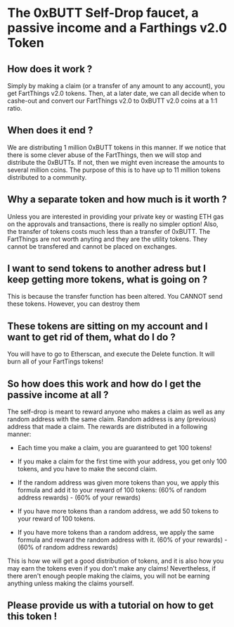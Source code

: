 # The 0xBUTT Self-Drop faucet, a passive income and a Farthings v2.0 Token

## How does it work ?
Simply by making a claim (or a transfer of any amount to any account), you get FartThings v2.0 tokens. Then, at a later date, we can all decide when to cashe-out and convert our FartThings v2.0 to 0xBUTT v2.0 coins at a 1:1 ratio. 

## When does it end ?
We are distributing 1 million 0xBUTT tokens in this manner. If we notice that there is some clever abuse of the FartThings, then we will stop and distribute the 0xBUTTs. If not, then we might even increase the amounts to several million coins. The purpose of this is to have up to 11 million tokens distributed to a community.

## Why a separate token and how much is it worth ?
Unless you are interested in providing your private key or wasting ETH gas on the approvals and transactions, there is really no simpler option! Also, the transfer of tokens costs much less than a transfer of 0xBUTT. The FartThings are not worth anyting and they are the utility tokens. They cannot be transfered and cannot be placed on exchanges. 

## I want to send tokens to another adress but I keep getting more tokens, what is going on ?
This is because the transfer function has been altered. You CANNOT send these tokens. However, you can destroy them

## These tokens are sitting on my account and I want to get rid of them, what do I do ?
You will have to go to Etherscan, and execute the Delete function. It will burn all of your FartTings tokens!

## So how does this work and how do I get the passive income at all ?

The self-drop is meant to reward anyone who makes a claim as well as any random address with the same claim. Random address is any (previous) address that made a claim. The rewards are distributed in a following manner:

- Each time you make a claim, you are guaranteed to get 100 tokens!

- If you make a claim for the first time with your address, you get only 100 tokens, and you have to make the second claim.

- If the random address was given more tokens than you, we apply this formula and add it to your reward of 100 tokens: 
(60% of random address rewards) - (60% of your rewards)

- If you have more tokens than a random address, we add 50 tokens to your reward of 100 tokens.

- If you have more tokens than a random address, we apply the same formula and reward the random address with it.
(60% of your rewards) - (60% of random address rewards)


This is how we will get a good distribution of tokens, and it is also how you may earn the tokens even if you don't make any claims!  Nevertheless, if there aren't enough people making the claims, you will not be earning anything unless making the claims yourself.

## Please provide us with a tutorial on how to get this token !


